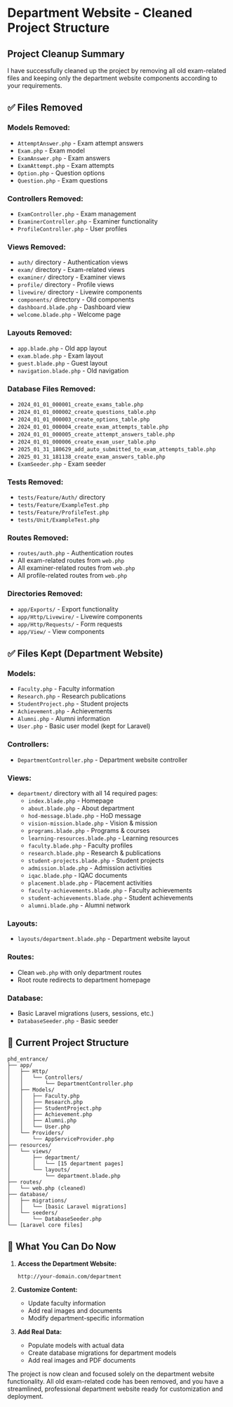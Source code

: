 # Department Website - Cleaned Project Structure

## Project Cleanup Summary

I have successfully cleaned up the project by removing all old exam-related files and keeping only the department website components according to your requirements.

## ✅ **Files Removed**

### **Models Removed:**
- `AttemptAnswer.php` - Exam attempt answers
- `Exam.php` - Exam model
- `ExamAnswer.php` - Exam answers
- `ExamAttempt.php` - Exam attempts
- `Option.php` - Question options
- `Question.php` - Exam questions

### **Controllers Removed:**
- `ExamController.php` - Exam management
- `ExaminerController.php` - Examiner functionality
- `ProfileController.php` - User profiles

### **Views Removed:**
- `auth/` directory - Authentication views
- `exam/` directory - Exam-related views
- `examiner/` directory - Examiner views
- `profile/` directory - Profile views
- `livewire/` directory - Livewire components
- `components/` directory - Old components
- `dashboard.blade.php` - Dashboard view
- `welcome.blade.php` - Welcome page

### **Layouts Removed:**
- `app.blade.php` - Old app layout
- `exam.blade.php` - Exam layout
- `guest.blade.php` - Guest layout
- `navigation.blade.php` - Old navigation

### **Database Files Removed:**
- `2024_01_01_000001_create_exams_table.php`
- `2024_01_01_000002_create_questions_table.php`
- `2024_01_01_000003_create_options_table.php`
- `2024_01_01_000004_create_exam_attempts_table.php`
- `2024_01_01_000005_create_attempt_answers_table.php`
- `2024_01_01_000006_create_exam_user_table.php`
- `2025_01_31_180629_add_auto_submitted_to_exam_attempts_table.php`
- `2025_01_31_181138_create_exam_answers_table.php`
- `ExamSeeder.php` - Exam seeder

### **Tests Removed:**
- `tests/Feature/Auth/` directory
- `tests/Feature/ExampleTest.php`
- `tests/Feature/ProfileTest.php`
- `tests/Unit/ExampleTest.php`

### **Routes Removed:**
- `routes/auth.php` - Authentication routes
- All exam-related routes from `web.php`
- All examiner-related routes from `web.php`
- All profile-related routes from `web.php`

### **Directories Removed:**
- `app/Exports/` - Export functionality
- `app/Http/Livewire/` - Livewire components
- `app/Http/Requests/` - Form requests
- `app/View/` - View components

## ✅ **Files Kept (Department Website)**

### **Models:**
- `Faculty.php` - Faculty information
- `Research.php` - Research publications
- `StudentProject.php` - Student projects
- `Achievement.php` - Achievements
- `Alumni.php` - Alumni information
- `User.php` - Basic user model (kept for Laravel)

### **Controllers:**
- `DepartmentController.php` - Department website controller

### **Views:**
- `department/` directory with all 14 required pages:
  - `index.blade.php` - Homepage
  - `about.blade.php` - About department
  - `hod-message.blade.php` - HoD message
  - `vision-mission.blade.php` - Vision & mission
  - `programs.blade.php` - Programs & courses
  - `learning-resources.blade.php` - Learning resources
  - `faculty.blade.php` - Faculty profiles
  - `research.blade.php` - Research & publications
  - `student-projects.blade.php` - Student projects
  - `admission.blade.php` - Admission activities
  - `iqac.blade.php` - IQAC documents
  - `placement.blade.php` - Placement activities
  - `faculty-achievements.blade.php` - Faculty achievements
  - `student-achievements.blade.php` - Student achievements
  - `alumni.blade.php` - Alumni network

### **Layouts:**
- `layouts/department.blade.php` - Department website layout

### **Routes:**
- Clean `web.php` with only department routes
- Root route redirects to department homepage

### **Database:**
- Basic Laravel migrations (users, sessions, etc.)
- `DatabaseSeeder.php` - Basic seeder

## 🚀 **Current Project Structure**

```
phd_entrance/
├── app/
│   ├── Http/
│   │   └── Controllers/
│   │       └── DepartmentController.php
│   ├── Models/
│   │   ├── Faculty.php
│   │   ├── Research.php
│   │   ├── StudentProject.php
│   │   ├── Achievement.php
│   │   ├── Alumni.php
│   │   └── User.php
│   └── Providers/
│       └── AppServiceProvider.php
├── resources/
│   └── views/
│       ├── department/
│       │   └── [15 department pages]
│       └── layouts/
│           └── department.blade.php
├── routes/
│   └── web.php (cleaned)
├── database/
│   ├── migrations/
│   │   └── [basic Laravel migrations]
│   └── seeders/
│       └── DatabaseSeeder.php
└── [Laravel core files]
```

## 🎯 **What You Can Do Now**

1. **Access the Department Website:**
   ```
   http://your-domain.com/department
   ```

2. **Customize Content:**
   - Update faculty information
   - Add real images and documents
   - Modify department-specific information

3. **Add Real Data:**
   - Populate models with actual data
   - Create database migrations for department models
   - Add real images and PDF documents

The project is now clean and focused solely on the department website functionality. All old exam-related code has been removed, and you have a streamlined, professional department website ready for customization and deployment.
